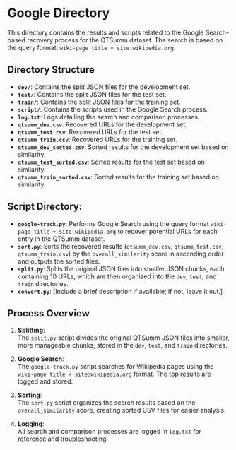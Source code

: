# Google Directory

This directory contains the results and scripts related to the Google Search-based recovery process for the QTSumm dataset. The search is based on the query format: `wiki-page title + site:wikipedia.org`.

## Directory Structure

- **`dev/`**: Contains the split JSON files for the development set.
- **`test/`**: Contains the split JSON files for the test set.
- **`train/`**: Contains the split JSON files for the training set.
- **`script/`**: Contains the scripts used in the Google Search process.
- **`log.txt`**: Logs detailing the search and comparison processes.
- **`qtsumm_dev.csv`**: Recovered URLs for the development set.
- **`qtsumm_test.csv`**: Recovered URLs for the test set.
- **`qtsumm_train.csv`**: Recovered URLs for the training set.
- **`qtsumm_dev_sorted.csv`**: Sorted results for the development set based on similarity.
- **`qtsumm_test_sorted.csv`**: Sorted results for the test set based on similarity.
- **`qtsumm_train_sorted.csv`**: Sorted results for the training set based on similarity.

## Script Directory:

- **`google-track.py`**: Performs Google Search using the query format `wiki-page title + site:wikipedia.org` to recover potential URLs for each entry in the QTSumm dataset.
- **`sort.py`**: Sorts the recovered results (`qtsumm_dev.csv`, `qtsumm_test.csv`, `qtsumm_train.csv`) by the `overall_similarity` score in ascending order and outputs the sorted files.
- **`split.py`**: Splits the original JSON files into smaller JSON chunks, each containing 10 URLs, which are then organized into the `dev`, `test`, and `train` directories.
- **`convert.py`**: [Include a brief description if available; if not, leave it out.]

## Process Overview
1. **Splitting**:  
   The `split.py` script divides the original QTSumm JSON files into smaller, more manageable chunks, stored in the `dev`, `test`, and `train` directories.

2. **Google Search**:  
   The `google-track.py` script searches for Wikipedia pages using the `wiki-page title + site:wikipedia.org` format. The top results are logged and stored.

3. **Sorting**:  
   The `sort.py` script organizes the search results based on the `overall_similarity` score, creating sorted CSV files for easier analysis.


4. **Logging**:  
   All search and comparison processes are logged in `log.txt` for reference and troubleshooting.

